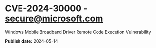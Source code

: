# CVE-2024-30000 - secure@microsoft.com

Windows Mobile Broadband Driver Remote Code Execution Vulnerability

**Publish date:** 2024-05-14
